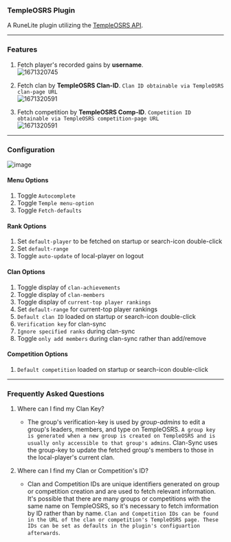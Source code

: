### TempleOSRS Plugin

A RuneLite plugin utilizing the [TempleOSRS API](https://templeosrs.com/api_doc.php). <br>
- - -

### Features

1. Fetch player's recorded gains by **username**. <br>
   ![1671320745](https://user-images.githubusercontent.com/60162255/208270060-3de2401c-ee5a-43c6-bb0f-6297d2c3d429.png)
   
2. Fetch clan by **TempleOSRS Clan-ID**. `Clan ID obtainable via TempleOSRS clan-page URL` <br>
   ![1671320591](https://user-images.githubusercontent.com/60162255/208270057-6666e5a8-8597-4be9-9062-a23e9478d181.png)
   
3. Fetch competition by **TempleOSRS Comp-ID**. `Competition ID obtainable via TempleOSRS competition-page
   URL`<br>
   ![1671320591](https://user-images.githubusercontent.com/60162255/208270031-4fe1ee18-6ea8-4bff-a9c1-46e5884e7343.png)

- - -

### Configuration

![image](https://user-images.githubusercontent.com/60162255/177026543-2f5e6987-2969-4efd-9e71-145da38fd28d.png)

#### Menu Options

1. Toggle `Autocomplete`
2. Toggle `Temple menu-option`
3. Toggle `Fetch-defaults`

#### Rank Options
1. Set `default-player` to be fetched on startup or search-icon double-click
2. Set `default-range`
3. Toggle `auto-update` of local-player on logout

#### Clan Options

1. Toggle display of `clan-achievements`
2. Toggle display of `clan-members`
3. Toggle display of `current-top player rankings`
4. Set `default-range` for current-top player rankings
4. `Default clan ID` loaded on startup or search-icon double-click
5. `Verification key` for clan-sync
6. `Ignore specified ranks` during clan-sync
7. Toggle `only add members` during clan-sync rather than add/remove

#### Competition Options

1. `Default competition` loaded on startup or search-icon double-click
- - -

### Frequently Asked Questions

1. Where can I find my Clan Key?
   *  The group's verification-key is used by *group-admins* to edit a group's leaders, members, and type on TempleOSRS. `A group key is generated when a new group is created on TempleOSRS and is usually only accessible to that group's admins`. Clan-Sync uses the group-key to update the fetched group's members to those in the local-player's current clan.
   
2. Where can I find my Clan or Competition's ID?
   *  Clan and Competition IDs are unique identifiers generated on group or competition creation and are used to fetch relevant information. It's possible that there are many groups or competitions with the same name on TempleOSRS, so it's necessary to fetch imformation by ID rather than by name. `Clan and Competition IDs can be found in the URL of the clan or competition's TempleOSRS page. These IDs can be set as defaults in the plugin's configuartion afterwards`.
